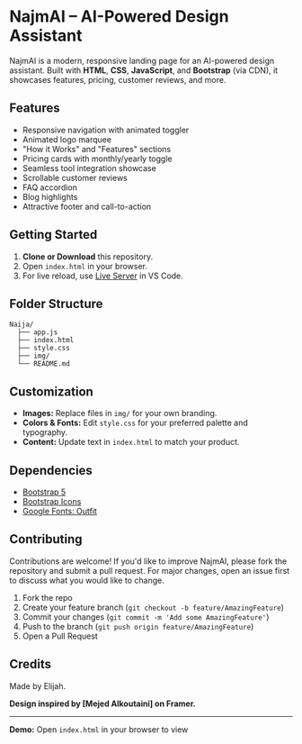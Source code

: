 # NajmAI – AI-Powered Design Assistant

NajmAI is a modern, responsive landing page for an AI-powered design assistant. Built with **HTML**, **CSS**, **JavaScript**, and **Bootstrap** (via CDN), it showcases features, pricing, customer reviews, and more.

## Features

- Responsive navigation with animated toggler
- Animated logo marquee
- "How it Works" and "Features" sections
- Pricing cards with monthly/yearly toggle
- Seamless tool integration showcase
- Scrollable customer reviews
- FAQ accordion
- Blog highlights
- Attractive footer and call-to-action

## Getting Started

1. **Clone or Download** this repository.
2. Open `index.html` in your browser.
3. For live reload, use [Live Server](https://marketplace.visualstudio.com/items?itemName=ritwickdey.LiveServer) in VS Code.

## Folder Structure

```
Naija/
  ├── app.js
  ├── index.html
  ├── style.css
  ├── img/
  └── README.md
```

## Customization

- **Images:** Replace files in `img/` for your own branding.
- **Colors & Fonts:** Edit `style.css` for your preferred palette and typography.
- **Content:** Update text in `index.html` to match your product.

## Dependencies

- [Bootstrap 5](https://getbootstrap.com/)
- [Bootstrap Icons](https://icons.getbootstrap.com/)
- [Google Fonts: Outfit](https://fonts.google.com/specimen/Outfit)

## Contributing

Contributions are welcome! If you'd like to improve NajmAI, please fork the repository and submit a pull request. For major changes, open an issue first to discuss what you would like to change.

1. Fork the repo
2. Create your feature branch (`git checkout -b feature/AmazingFeature`)
3. Commit your changes (`git commit -m 'Add some AmazingFeature'`)
4. Push to the branch (`git push origin feature/AmazingFeature`)
5. Open a Pull Request

## Credits

Made by Elijah.

**Design inspired by [Mejed Alkoutaini] on Framer.**

---

**Demo:** Open `index.html` in your browser to view
 
